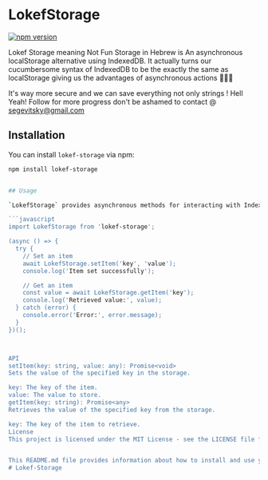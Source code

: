 # LokefStorage

[![npm version](https://badge.fury.io/js/lokef-storage.svg)](https://badge.fury.io/js/lokef-storage)


Lokef Storage meaning Not Fun Storage in Hebrew is An asynchronous localStorage alternative using IndexedDB.
It actually turns our cucumbersome syntax of IndexedDB to be the exactly the same as localStorage giving us the advantages
of asynchronous actions 💪💪💪

It's way more secure and we can save everything not only strings ! Hell Yeah! Follow for more progress
don't be ashamed to contact @ segevitsky@gmail.com

## Installation

You can install `lokef-storage` via npm:

```bash
npm install lokef-storage


## Usage

`LokefStorage` provides asynchronous methods for interacting with IndexedDB, so you'll need to use `async/await` or promise chaining to handle the asynchronous behavior.

```javascript
import LokefStorage from 'lokef-storage';

(async () => {
  try {
    // Set an item
    await LokefStorage.setItem('key', 'value');
    console.log('Item set successfully');

    // Get an item
    const value = await LokefStorage.getItem('key');
    console.log('Retrieved value:', value);
  } catch (error) {
    console.error('Error:', error.message);
  }
})();



API
setItem(key: string, value: any): Promise<void>
Sets the value of the specified key in the storage.

key: The key of the item.
value: The value to store.
getItem(key: string): Promise<any>
Retrieves the value of the specified key from the storage.

key: The key of the item to retrieve.
License
This project is licensed under the MIT License - see the LICENSE file for details.


This README.md file provides information about how to install and use your `LokefStorage` library, as well as an overview of its API and license information. You can customize it further to include additional details or sections as needed. Let me know if you need further assistance!
#   L o k e f - S t o r a g e 
 
 
